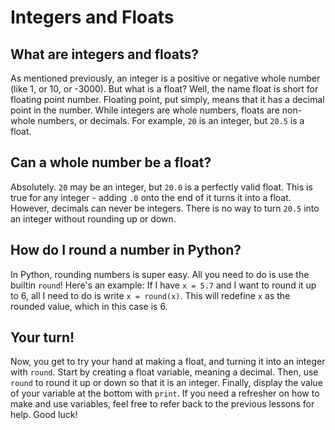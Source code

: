 # Integers and Floats
## What are integers and floats?
As mentioned previously, an integer is a positive or negative whole number (like 1, or 10, or -3000).
But what is a float? Well, the name float is short for floating point number.
Floating point, put simply, means that it has a decimal point in the number.
While integers are whole numbers, floats are non-whole numbers, or decimals. 
For example, `20` is an integer, but `20.5` is a float.

## Can a whole number be a float?
Absolutely. `20` may be an integer, but `20.0` is a perfectly valid float. 
This is true for any integer - adding `.0` onto the end of it turns it into a float.
However, decimals can never be integers. There is no way to turn `20.5` into an integer without rounding up or down.

## How do I round a number in Python?
In Python, rounding numbers is super easy. All you need to do is use the builtin `round`! 
Here's an example: If I have `x = 5.7` and I want to round it up to 6, all I need to do is write `x = round(x)`. 
This will redefine `x` as the rounded value, which in this case is 6. 

## Your turn!
Now, you get to try your hand at making a float, and turning it into an integer with `round`. 
Start by creating a float variable, meaning a decimal. 
Then, use `round` to round it up or down so that it is an integer.
Finally, display the value of your variable at the bottom with `print`. 
If you need a refresher on how to make and use variables, feel free to refer back to the previous lessons for help.
Good luck!
